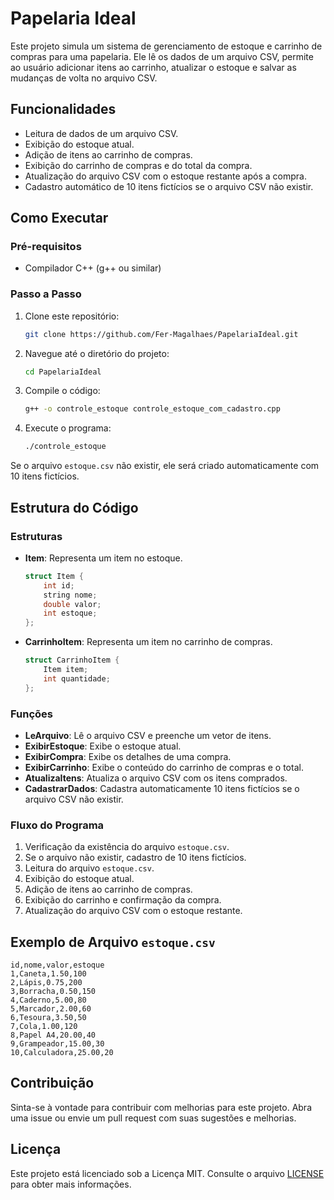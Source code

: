 
# Papelaria Ideal

Este projeto simula um sistema de gerenciamento de estoque e carrinho de compras para uma papelaria. Ele lê os dados de um arquivo CSV, permite ao usuário adicionar itens ao carrinho, atualizar o estoque e salvar as mudanças de volta no arquivo CSV.

## Funcionalidades

- Leitura de dados de um arquivo CSV.
- Exibição do estoque atual.
- Adição de itens ao carrinho de compras.
- Exibição do carrinho de compras e do total da compra.
- Atualização do arquivo CSV com o estoque restante após a compra.
- Cadastro automático de 10 itens fictícios se o arquivo CSV não existir.

## Como Executar

### Pré-requisitos

- Compilador C++ (g++ ou similar)

### Passo a Passo

1. Clone este repositório:
   ```bash
   git clone https://github.com/Fer-Magalhaes/PapelariaIdeal.git
   ```

2. Navegue até o diretório do projeto:
   ```bash
   cd PapelariaIdeal
   ```

3. Compile o código:
   ```bash
   g++ -o controle_estoque controle_estoque_com_cadastro.cpp
   ```

4. Execute o programa:
   ```bash
   ./controle_estoque
   ```

Se o arquivo `estoque.csv` não existir, ele será criado automaticamente com 10 itens fictícios.

## Estrutura do Código

### Estruturas

- **Item**: Representa um item no estoque.
  ```cpp
  struct Item {
      int id;
      string nome;
      double valor;
      int estoque;
  };
  ```

- **CarrinhoItem**: Representa um item no carrinho de compras.
  ```cpp
  struct CarrinhoItem {
      Item item;
      int quantidade;
  };
  ```

### Funções

- **LeArquivo**: Lê o arquivo CSV e preenche um vetor de itens.
- **ExibirEstoque**: Exibe o estoque atual.
- **ExibirCompra**: Exibe os detalhes de uma compra.
- **ExibirCarrinho**: Exibe o conteúdo do carrinho de compras e o total.
- **AtualizaItens**: Atualiza o arquivo CSV com os itens comprados.
- **CadastrarDados**: Cadastra automaticamente 10 itens fictícios se o arquivo CSV não existir.

### Fluxo do Programa

1. Verificação da existência do arquivo `estoque.csv`.
2. Se o arquivo não existir, cadastro de 10 itens fictícios.
3. Leitura do arquivo `estoque.csv`.
4. Exibição do estoque atual.
5. Adição de itens ao carrinho de compras.
6. Exibição do carrinho e confirmação da compra.
7. Atualização do arquivo CSV com o estoque restante.

## Exemplo de Arquivo `estoque.csv`

```
id,nome,valor,estoque
1,Caneta,1.50,100
2,Lápis,0.75,200
3,Borracha,0.50,150
4,Caderno,5.00,80
5,Marcador,2.00,60
6,Tesoura,3.50,50
7,Cola,1.00,120
8,Papel A4,20.00,40
9,Grampeador,15.00,30
10,Calculadora,25.00,20
```

## Contribuição

Sinta-se à vontade para contribuir com melhorias para este projeto. Abra uma issue ou envie um pull request com suas sugestões e melhorias.

## Licença

Este projeto está licenciado sob a Licença MIT. Consulte o arquivo [LICENSE](LICENSE) para obter mais informações.
